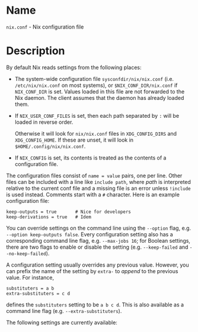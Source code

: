 # Name

`nix.conf` - Nix configuration file

# Description

By default Nix reads settings from the following places:

  - The system-wide configuration file `sysconfdir/nix/nix.conf` (i.e.
    `/etc/nix/nix.conf` on most systems), or `$NIX_CONF_DIR/nix.conf` if
    `NIX_CONF_DIR` is set. Values loaded in this file are not forwarded
    to the Nix daemon. The client assumes that the daemon has already
    loaded them.

  - If `NIX_USER_CONF_FILES` is set, then each path separated by `:`
    will be loaded in reverse order.

    Otherwise it will look for `nix/nix.conf` files in `XDG_CONFIG_DIRS`
    and `XDG_CONFIG_HOME`. If these are unset, it will look in
    `$HOME/.config/nix/nix.conf`.

  - If `NIX_CONFIG` is set, its contents is treated as the contents of
    a configuration file.

The configuration files consist of `name = value` pairs, one per
line. Other files can be included with a line like `include path`,
where *path* is interpreted relative to the current conf file and a
missing file is an error unless `!include` is used instead. Comments
start with a `#` character. Here is an example configuration file:

    keep-outputs = true       # Nice for developers
    keep-derivations = true   # Idem

You can override settings on the command line using the `--option`
flag, e.g. `--option keep-outputs false`. Every configuration setting
also has a corresponding command line flag, e.g. `--max-jobs 16`; for
Boolean settings, there are two flags to enable or disable the setting
(e.g. `--keep-failed` and `--no-keep-failed`).

A configuration setting usually overrides any previous value. However,
you can prefix the name of the setting by `extra-` to *append* to the
previous value. For instance,

    substituters = a b
    extra-substituters = c d

defines the `substituters` setting to be `a b c d`. This is also
available as a command line flag (e.g. `--extra-substituters`).

The following settings are currently available:

